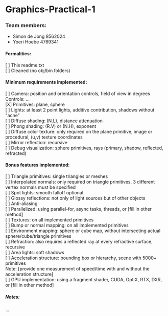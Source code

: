 # Graphics-Practical-1

### Team members:  
- Simon de Jong 8562024  
- Yoeri Hoebe 4769341  

#### Formalities:  
[ ] This readme.txt  
[ ] Cleaned (no obj/bin folders)  

#### Minimum requirements implemented:  
[ ] Camera: position and orientation controls, field of view in degrees  
Controls: ...  
[X] Primitives: plane, sphere  
[ ] Lights: at least 2 point lights, additive contribution, shadows without "acne"  
[ ] Diffuse shading: (N.L), distance attenuation  
[ ] Phong shading: (R.V) or (N.H), exponent  
[ ] Diffuse color texture: only required on the plane primitive, image or procedural, (u,v) texture coordinates  
[ ] Mirror reflection: recursive  
[ ] Debug visualization: sphere primitives, rays (primary, shadow, reflected, refracted)  

#### Bonus features implemented:  
[ ] Triangle primitives: single triangles or meshes  
[ ] Interpolated normals: only required on triangle primitives, 3 different vertex normals must be specified  
[ ] Spot lights: smooth falloff optional  
[ ] Glossy reflections: not only of light sources but of other objects  
[ ] Anti-aliasing  
[ ] Parallelized: using parallel-for, async tasks, threads, or [fill in other method]  
[ ] Textures: on all implemented primitives  
[ ] Bump or normal mapping: on all implemented primitives  
[ ] Environment mapping: sphere or cube map, without intersecting actual sphere/cube/triangle primitives  
[ ] Refraction: also requires a reflected ray at every refractive surface, recursive  
[ ] Area lights: soft shadows  
[ ] Acceleration structure: bounding box or hierarchy, scene with 5000+ primitives  
Note: [provide one measurement of speed/time with and without the acceleration structure]  
[ ] GPU implementation: using a fragment shader, CUDA, OptiX, RTX, DXR, or [fill in other method]  

##### Notes:  
...  

